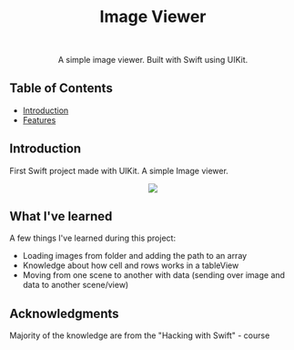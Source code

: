 <h1 align="center"> Image Viewer </h1> <br>

<p align="center">
  A simple image viewer. Built with Swift using UIKit.
</p>


<!-- START doctoc generated TOC please keep comment here to allow auto update -->
<!-- DON'T EDIT THIS SECTION, INSTEAD RE-RUN doctoc TO UPDATE -->
## Table of Contents

- [Introduction](#introduction)
- [Features](#features)

<!-- END doctoc generated TOC please keep comment here to allow auto update -->

## Introduction

First Swift project made with UIKit. A simple Image viewer. 


<p align="center">
  <img src = "https://i.imgur.com/R3FIBj4.png">
</p>

## What I've learned

A few things I've learned during this project:

* Loading images from folder and adding the path to an array
* Knowledge about how cell and rows works in a tableView
* Moving from one scene to another with data (sending over image and data to another scene/view)


## Acknowledgments

Majority of the knowledge are from the "Hacking with Swift" - course
